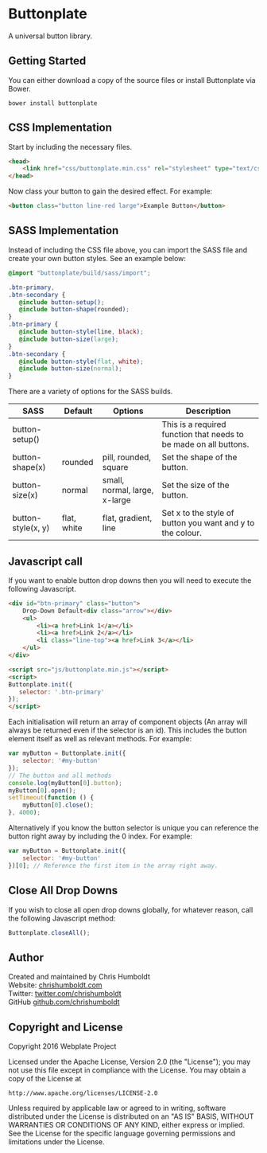 # Buttonplate
A universal button library.

## Getting Started
You can either download a copy of the source files or install Buttonplate via Bower.

```
bower install buttonplate
```

## CSS Implementation
Start by including the necessary files.

```html
<head>
	<link href="css/buttonplate.min.css" rel="stylesheet" type="text/css">
</head>
```

Now class your button to gain the desired effect. For example:

```html
<button class="button line-red large">Example Button</button>
```

## SASS Implementation
Instead of including the CSS file above, you can import the SASS file and create your own button styles. See an example below:

```scss
@import "buttonplate/build/sass/import";

.btn-primary,
.btn-secondary {
   @include button-setup();
   @include button-shape(rounded);
}
.btn-primary {
   @include button-style(line, black);
   @include button-size(large);
}
.btn-secondary {
   @include button-style(flat, white);
   @include button-size(normal);
}
```

There are a variety of options for the SASS builds.

| SASS | Default | Options | Description |
| ---- | ---- | ---- | ---- |
| button-setup() | | | This is a required function that needs to be made on all buttons. |
| button-shape(x) | rounded | pill, rounded, square | Set the shape of the button. |
| button-size(x) | normal | small, normal, large, x-large | Set the size of the button. |
| button-style(x, y) | flat, white | flat, gradient, line | Set x to the style of button you want and y to the colour. |

## Javascript call
If you want to enable button drop downs then you will need to execute the following Javascript.

```html
<div id="btn-primary" class="button">
	Drop-Down Default<div class="arrow"></div>
	<ul>
		<li><a href>Link 1</a></li>
		<li><a href>Link 2</a></li>
		<li class="line-top"><a href>Link 3</a></li>
	</ul>
</div>

<script src="js/buttonplate.min.js"></script>
<script>
Buttonplate.init({
   selector: '.btn-primary'
});
</script>
```

Each initialisation will return an array of component objects (An array will always be returned even if the selector is an id). This includes the button element itself as well as relevant methods. For example:

```javascript
var myButton = Buttonplate.init({
	selector: '#my-button'
});
// The button and all methods
console.log(myButton[0].button);
myButton[0].open();
setTimeout(function () {
	myButton[0].close();
}, 4000);
```

Alternatively if you know the button selector is unique you can reference the button right away by including the 0 index. For example:

```javascript
var myButton = Buttonplate.init({
	selector: '#my-button'
})[0]; // Reference the first item in the array right away.
```

## Close All Drop Downs
If you wish to close all open drop downs globally, for whatever reason, call the following Javascript method:

```javascript
Buttonplate.closeAll();
```

## Author
Created and maintained by Chris Humboldt<br>
Website: <a href="http://chrishumboldt.com/">chrishumboldt.com</a><br>
Twitter: <a href="https://twitter.com/chrishumboldt">twitter.com/chrishumboldt</a><br>
GitHub <a href="https://github.com/chrishumboldt">github.com/chrishumboldt</a><br>

## Copyright and License
Copyright 2016 Webplate Project

Licensed under the Apache License, Version 2.0 (the "License");
you may not use this file except in compliance with the License.
You may obtain a copy of the License at

    http://www.apache.org/licenses/LICENSE-2.0

Unless required by applicable law or agreed to in writing, software
distributed under the License is distributed on an "AS IS" BASIS,
WITHOUT WARRANTIES OR CONDITIONS OF ANY KIND, either express or implied.
See the License for the specific language governing permissions and
limitations under the License.
